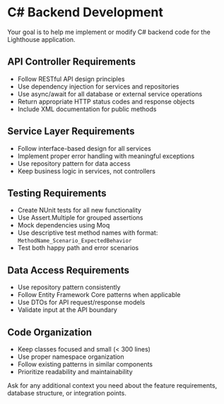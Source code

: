 # C# Backend Development

Your goal is to help me implement or modify C# backend code for the Lighthouse application.

## API Controller Requirements
- Follow RESTful API design principles
- Use dependency injection for services and repositories
- Use async/await for all database or external service operations
- Return appropriate HTTP status codes and response objects
- Include XML documentation for public methods

## Service Layer Requirements
- Follow interface-based design for all services
- Implement proper error handling with meaningful exceptions
- Use repository pattern for data access
- Keep business logic in services, not controllers

## Testing Requirements
- Create NUnit tests for all new functionality
- Use Assert.Multiple for grouped assertions
- Mock dependencies using Moq
- Use descriptive test method names with format: `MethodName_Scenario_ExpectedBehavior`
- Test both happy path and error scenarios

## Data Access Requirements
- Use repository pattern consistently
- Follow Entity Framework Core patterns when applicable
- Use DTOs for API request/response models
- Validate input at the API boundary

## Code Organization
- Keep classes focused and small (< 300 lines)
- Use proper namespace organization
- Follow existing patterns in similar components
- Prioritize readability and maintainability

Ask for any additional context you need about the feature requirements, database structure, or integration points.